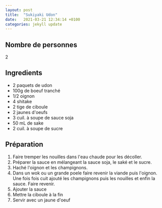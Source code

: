 ```yaml
---
layout: post
title:  "Sukiyaki Udon"
date:   2021-03-21 12:34:14 +0100
categories: jekyll update
---
```


## Nombre de personnes
2

## Ingredients

- 2 paquets de udon
- 100g de boeuf tranché
- 1/2 oignon
- 4 shitake
- 2 tige de ciboule
- 2 jaunes d'oeufs
- 3 cuil. à soupe de sauce soja
- 50 mL de sake
- 2 cuil. à soupe de sucre

## Préparation

1. Faire tremper les nouilles dans l'eau chaude pour les décoller.
2. Préparer la sauce en mélangeant la sauce soja, le saké et le sucre.
3. Haché l'oignon et les champignons.
4. Dans un wok ou un grande poele faire revenir la viande puis l'oignon. Une fois fois cuit ajouté les champignons puis les nouilles et enfin la sauce. Faire revenir.
5. Ajouter la sauce
6. Mettre la ciboule à la fin
7. Servir avec un jaune d'oeuf
